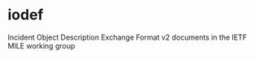 iodef
=====

Incident Object Description Exchange Format v2 documents in the IETF MILE working group
